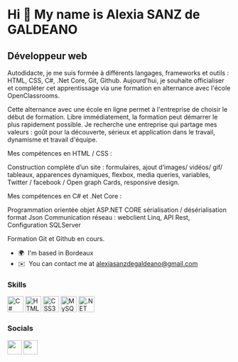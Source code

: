 Hi 👋 My name is Alexia SANZ de GALDEANO
========================================

Développeur web
---------------

Autodidacte, je me suis formée à différents langages, frameworks et outils : HTML, CSS, C#, .Net Core, Git, Github. Aujourd'hui, je souhaite officialiser et compléter cet apprentissage via une formation en alternance avec l'école OpenClassrooms. 

Cette alternance avec une école en ligne permet à l'entreprise de choisir le début de formation. Libre immédiatement, la formation peut démarrer le plus rapidement possible. Je recherche une entreprise qui partage mes valeurs : goût pour la découverte, sérieux et application dans le travail, dynamisme et travail d'équipe.

Mes compétences en HTML / CSS :

Construction complète d’un site : formulaires, ajout d’images/ vidéos/ gif/ tableaux, apparences dynamiques, flexbox, media queries, variables, Twitter / facebook / Open graph Cards, responsive design.

Mes compétences en C# et .Net Core : 

Programmation orientée objet ASP.NET CORE sérialisation / désérialisation format Json Communication réseau : webclient Linq, API Rest, Configuration SQLServer 

Formation Git et Github en cours.

* 🌍  I'm based in Bordeaux
* ✉️  You can contact me at [alexiasanzdegaldeano@gmail.com](mailto:alexiasanzdegaldeano@gmail.com)

### Skills

<p align="left">
<a href="https://docs.microsoft.com/en-us/dotnet/csharp/" target="_blank" rel="noreferrer"><img src="https://raw.githubusercontent.com/danielcranney/readme-generator/main/public/icons/skills/csharp-colored.svg" width="36" height="36" alt="C#" /></a>
<a href="https://developer.mozilla.org/en-US/docs/Glossary/HTML5" target="_blank" rel="noreferrer"><img src="https://raw.githubusercontent.com/danielcranney/readme-generator/main/public/icons/skills/html5-colored.svg" width="36" height="36" alt="HTML5" /></a>
<a href="https://www.w3.org/TR/CSS/#css" target="_blank" rel="noreferrer"><img src="https://raw.githubusercontent.com/danielcranney/readme-generator/main/public/icons/skills/css3-colored.svg" width="36" height="36" alt="CSS3" /></a>
<a href="https://www.mysql.com/" target="_blank" rel="noreferrer"><img src="https://raw.githubusercontent.com/danielcranney/readme-generator/main/public/icons/skills/mysql-colored.svg" width="36" height="36" alt="MySQL" /></a>
<a href="https://dotnet.microsoft.com/en-us/" target="_blank" rel="noreferrer"><img src="https://raw.githubusercontent.com/danielcranney/readme-generator/main/public/icons/skills/dot-net-colored.svg" width="36" height="36" alt=".NET" /></a>
</p>


### Socials

<p align="left"> <a href="https://www.github.com/AlexiaSanz" target="_blank" rel="noreferrer"><img src="https://raw.githubusercontent.com/danielcranney/readme-generator/main/public/icons/socials/github.svg" width="32" height="32" /></a> <a href="https://www.linkedin.com/in/alexia-sanz-de-galdeano" target="_blank" rel="noreferrer"><img src="https://raw.githubusercontent.com/danielcranney/readme-generator/main/public/icons/socials/linkedin.svg" width="32" height="32" /></a></p>
